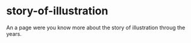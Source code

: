 # story-of-illustration
An a page were you know more about the story of illustration throug the years.

